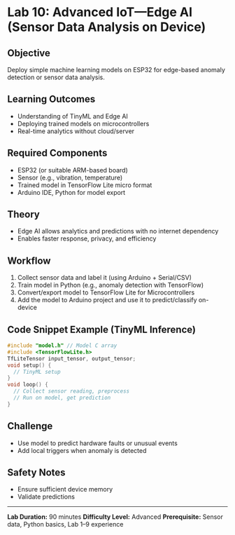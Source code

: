 # Lab 10: Advanced IoT—Edge AI (Sensor Data Analysis on Device)

## Objective
Deploy simple machine learning models on ESP32 for edge-based anomaly detection or sensor data analysis.

## Learning Outcomes
- Understanding of TinyML and Edge AI
- Deploying trained models on microcontrollers
- Real-time analytics without cloud/server

## Required Components
- ESP32 (or suitable ARM-based board)
- Sensor (e.g., vibration, temperature)
- Trained model in TensorFlow Lite micro format
- Arduino IDE, Python for model export

## Theory
- Edge AI allows analytics and predictions with no internet dependency
- Enables faster response, privacy, and efficiency

## Workflow
1. Collect sensor data and label it (using Arduino + Serial/CSV)
2. Train model in Python (e.g., anomaly detection with TensorFlow)
3. Convert/export model to TensorFlow Lite for Microcontrollers
4. Add the model to Arduino project and use it to predict/classify on-device

## Code Snippet Example (TinyML Inference)
```cpp
#include "model.h" // Model C array
#include <TensorFlowLite.h>
TfLiteTensor input_tensor, output_tensor;
void setup() {
  // TinyML setup
}
void loop() {
  // Collect sensor reading, preprocess
  // Run on model, get prediction
}
```

## Challenge
- Use model to predict hardware faults or unusual events
- Add local triggers when anomaly is detected

## Safety Notes
- Ensure sufficient device memory
- Validate predictions

---
**Lab Duration:** 90 minutes
**Difficulty Level:** Advanced
**Prerequisite:** Sensor data, Python basics, Lab 1–9 experience
